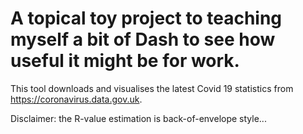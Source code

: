 # A topical toy project to teaching myself a bit of Dash to see how useful it might be for work.

This tool downloads and visualises the latest Covid 19 statistics from https://coronavirus.data.gov.uk.

Disclaimer: the R-value estimation is back-of-envelope style...
